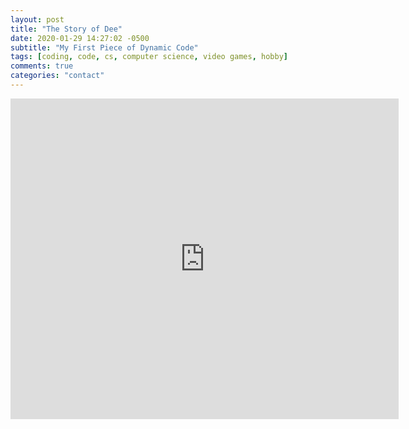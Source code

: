 ```yaml
---
layout: post
title: "The Story of Dee"
date: 2020-01-29 14:27:02 -0500
subtitle: "My First Piece of Dynamic Code"
tags: [coding, code, cs, computer science, video games, hobby]
comments: true
categories: "contact"
---
```

<center><iframe src="https://www.lexaloffle.com/bbs/widget.php?pid=thestoryofdee" allowfullscreen width="621" height="513" style="border:none; overflow:hidden"></iframe></center>
